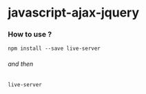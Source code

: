 # javascript-ajax-jquery

### How to use ?

```
npm install --save live-server
```
###### and then
```
live-server
```
